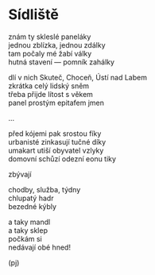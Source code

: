 Sídliště  
========  
  
znám ty skleslé paneláky  
jednou zblízka, jednou zdálky  
tam počaly mé žabí války  
hutná stavení — pomník zahálky  
  
dlí v nich Skuteč, Choceň, Ústí nad Labem  
zkrátka celý lidský sněm  
třeba přijde lítost s věkem  
panel prostým epitafem jmen

...

před kójemi pak srostou fíky  
urbanisté zinkasují tučné díky  
umakart utiší obyvatel vzlyky  
domovní schůzí odezní eonu tiky

zbývají

chodby, služba, týdny  
chlupatý hadr  
bezedné kýbly

a taky mandl  
a taky sklep  
počkám si  
nedávají obé hned!
  
(pj)  
  
